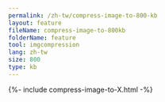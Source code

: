 ```yaml
---
permalink: /zh-tw/compress-image-to-800-kb
layout: feature
fileName: compress-image-to-800kb
folderName: feature
tool: imgcompression
lang: zh-tw
size: 800
type: kb
---
```


{%- include compress-image-to-X.html -%}
